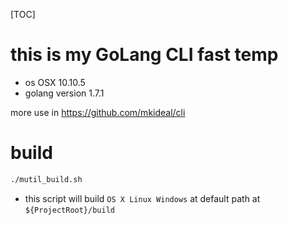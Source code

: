 [TOC]

# this is my GoLang CLI fast temp

- os OSX 10.10.5
- golang version 1.7.1

more use in https://github.com/mkideal/cli

# build

```sh
./mutil_build.sh
```
- this script will build `OS X Linux Windows` at default path at `${ProjectRoot}/build`